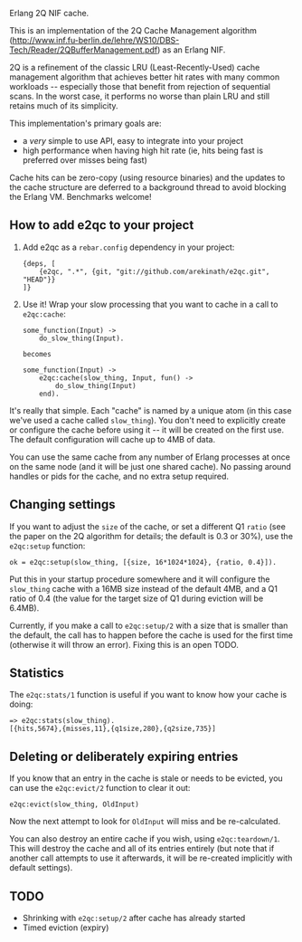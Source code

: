 Erlang 2Q NIF cache.

This is an implementation of the 2Q Cache Management algorithm (http://www.inf.fu-berlin.de/lehre/WS10/DBS-Tech/Reader/2QBufferManagement.pdf) as an Erlang NIF.

2Q is a refinement of the classic LRU (Least-Recently-Used) cache management algorithm that achieves better hit rates with many common workloads -- especially those that benefit from rejection of sequential scans. In the worst case, it performs no worse than plain LRU and still retains much of its simplicity.

This implementation's primary goals are:
 * a *very* simple to use API, easy to integrate into your project
 * high performance when having high hit rate (ie, hits being fast is preferred over misses being fast)

Cache hits can be zero-copy (using resource binaries) and the updates to the cache structure are deferred to a background thread to avoid blocking the Erlang VM. Benchmarks welcome!

## How to add e2qc to your project

1. Add e2qc as a `rebar.config` dependency in your project:

    ```
    {deps, [
        {e2qc, ".*", {git, "git://github.com/arekinath/e2qc.git", "HEAD"}}
    ]}
    ```

2. Use it! Wrap your slow processing that you want to cache in a call to `e2qc:cache`:

    ```
    some_function(Input) ->
        do_slow_thing(Input).

    becomes

    some_function(Input) ->
        e2qc:cache(slow_thing, Input, fun() ->
            do_slow_thing(Input)
        end).
    ```

It's really that simple. Each "cache" is named by a unique atom (in this case we've used a cache called `slow_thing`). You don't need to explicitly create or configure the cache before using it -- it will be created on the first use. The default configuration will cache up to 4MB of data.

You can use the same cache from any number of Erlang processes at once on the same node (and it will be just one shared cache). No passing around handles or pids for the cache, and no extra setup required.

## Changing settings

If you want to adjust the `size` of the cache, or set a different Q1 `ratio` (see the paper on the 2Q algorithm for details; the default is 0.3 or 30%), use the `e2qc:setup` function:

    ok = e2qc:setup(slow_thing, [{size, 16*1024*1024}, {ratio, 0.4}]).

Put this in your startup procedure somewhere and it will configure the `slow_thing` cache with a 16MB size instead of the default 4MB, and a Q1 ratio of 0.4 (the value for the target size of Q1 during eviction will be 6.4MB).

Currently, if you make a call to `e2qc:setup/2` with a size that is smaller than the default, the call has to happen before the cache is used for the first time (otherwise it will throw an error). Fixing this is an open TODO.

## Statistics

The `e2qc:stats/1` function is useful if you want to know how your cache is doing:

    => e2qc:stats(slow_thing).
    [{hits,5674},{misses,11},{q1size,280},{q2size,735}]

## Deleting or deliberately expiring entries

If you know that an entry in the cache is stale or needs to be evicted, you can use the `e2qc:evict/2` function to clear it out:

    e2qc:evict(slow_thing, OldInput)

Now the next attempt to look for `OldInput` will miss and be re-calculated.

You can also destroy an entire cache if you wish, using `e2qc:teardown/1`. This will destroy the cache and all of its entries entirely (but note that if another call attempts to use it afterwards, it will be re-created implicitly with default settings).

## TODO

 * Shrinking with `e2qc:setup/2` after cache has already started
 * Timed eviction (expiry)
